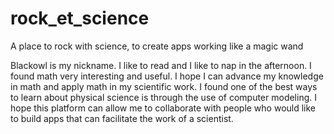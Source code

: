 # rock_et_science
A place to rock with science, to create apps working like a magic wand

Blackowl is my nickname. I like to read and I like to nap in the afternoon. I found math very interesting and useful. I hope I can advance my knowledge in math and apply math in my scientific work. I found one of the best ways to learn about physical science is through the use of computer modeling.  I hope this platform can allow me to collaborate with people who would like to build apps that can facilitate the work of a scientist. 
